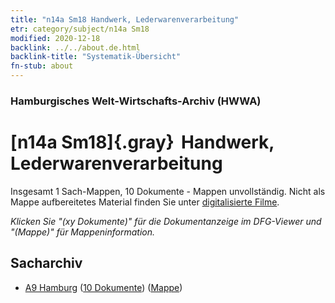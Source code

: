 ```yaml
---
title: "n14a Sm18 Handwerk, Lederwarenverarbeitung"
etr: category/subject/n14a Sm18
modified: 2020-12-18
backlink: ../../about.de.html
backlink-title: "Systematik-Übersicht"
fn-stub: about
---
```


### Hamburgisches Welt-Wirtschafts-Archiv (HWWA)
# [n14a Sm18]{.gray}&#8201; Handwerk, Lederwarenverarbeitung&#160; 




Insgesamt 1 Sach-Mappen, 10 Dokumente - Mappen unvollständig.
Nicht als Mappe aufbereitetes Material finden Sie unter [digitalisierte Filme](/film/h1_sh).

_Klicken Sie "(xy Dokumente)" für die Dokumentanzeige im DFG-Viewer und "(Mappe)" für Mappeninformation._

## Sacharchiv



- [A9 Hamburg](../../../geo/about.de.html#A9) (<a href="https://dfg-viewer.de/show/?tx_dlf[id]=https://pm20.zbw.eu/mets/sh/1409xx/140905/1451xx/145147/public.mets.de.xml" target="_blank">10 Dokumente</a>) ([Mappe](http://purl.org/pressemappe20/folder/sh/140905,145147))


